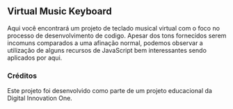 ## Virtual Music Keyboard

Aqui você encontrará um projeto de teclado musical virtual com o foco no processo de desenvolvimento de codigo. Apesar dos tons fornecidos serem incomuns comparados a uma afinação normal, podemos observar a utilização de alguns recursos de JavaScript bem interessantes sendo aplicados por aqui.

### Créditos

Este projeto foi desenvolvido como parte de um projeto educacional da Digital Innovation One.
